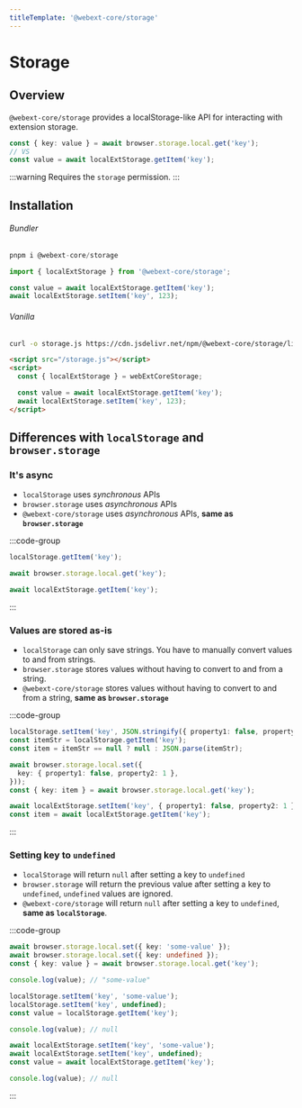 ```yaml
---
titleTemplate: '@webext-core/storage'
---
```


# Storage

<ChipGroup>
  <Chip text="MV2" type="manifest" />
  <Chip text="MV3" type="manifest" />
  <Chip text="Chrome" type="browser" />
  <Chip text="Firefox" type="browser" />
  <Chip text="Safari" type="browser" />
</ChipGroup>

## Overview

`@webext-core/storage` provides a localStorage-like API for interacting with extension storage.

```ts
const { key: value } = await browser.storage.local.get('key');
// VS
const value = await localExtStorage.getItem('key');
```

:::warning
Requires the `storage` permission.
:::

## Installation

###### Bundler

```ts
pnpm i @webext-core/storage
```

```ts
import { localExtStorage } from '@webext-core/storage';

const value = await localExtStorage.getItem('key');
await localExtStorage.setItem('key', 123);
```

###### Vanilla

```sh
curl -o storage.js https://cdn.jsdelivr.net/npm/@webext-core/storage/lib/index.global.js
```

```html
<script src="/storage.js"></script>
<script>
  const { localExtStorage } = webExtCoreStorage;

  const value = await localExtStorage.getItem('key');
  await localExtStorage.setItem('key', 123);
</script>
```

## Differences with `localStorage` and `browser.storage`

### It's async

- `localStorage` uses _synchronous_ APIs
- `browser.storage` uses _asynchronous_ APIs
- `@webext-core/storage` uses _asynchronous_ APIs, **same as `browser.storage`**

:::code-group

```ts [localStorage]
localStorage.getItem('key');
```

```ts [browser.storage]
await browser.storage.local.get('key');
```

```ts [@webext-core/storage]
await localExtStorage.getItem('key');
```

:::

### Values are stored as-is

- `localStorage` can only save strings. You have to manually convert values to and from strings.
- `browser.storage` stores values without having to convert to and from a string.
- `@webext-core/storage` stores values without having to convert to and from a string, **same as `browser.storage`**

:::code-group

```ts [localStorage]
localStorage.setItem('key', JSON.stringify({ property1: false, property2: 1 }));
const itemStr = localStorage.getItem('key');
const item = itemStr == null ? null : JSON.parse(itemStr);
```

```ts [browser.storage]
await browser.storage.local.set({
  key: { property1: false, property2: 1 },
}));
const { key: item } = await browser.storage.local.get('key');
```

```ts [@webext-core/storage]
await localExtStorage.setItem('key', { property1: false, property2: 1 });
const item = await localExtStorage.getItem('key');
```

:::

### Setting key to `undefined`

- `localStorage` will return `null` after setting a key to `undefined`
- `browser.storage` will return the previous value after setting a key to `undefined`, `undefined` values are ignored.
- `@webext-core/storage` will return `null` after setting a key to `undefined`, **same as `localStorage`**.

:::code-group

```ts [Web Extension Storage]
await browser.storage.local.set({ key: 'some-value' });
await browser.storage.local.set({ key: undefined });
const { key: value } = await browser.storage.local.get('key');

console.log(value); // "some-value"
```

```ts [localStorage]
localStorage.setItem('key', 'some-value');
localStorage.setItem('key', undefined);
const value = localStorage.getItem('key');

console.log(value); // null
```

```ts [@webext-core/storage]
await localExtStorage.setItem('key', 'some-value');
await localExtStorage.setItem('key', undefined);
const value = await localExtStorage.getItem('key');

console.log(value); // null
```

:::
